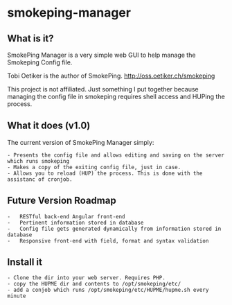 # smokeping-manager

## What is it?
SmokePing Manager is a very simple web GUI to help manage the Smokeping Config file.

Tobi Oetiker is the author of SmokePing. http://oss.oetiker.ch/smokeping

This project is not affiliated. Just something I put together because managing the config file in smokeping requires shell access and HUPing the process.

## What it does (v1.0)
The current version of SmokePing Manager simply:

	- Presents the config file and allows editing and saving on the server which runs smokeping
	- Makes a copy of the exiting config file, just in case.
	- Allows you to reload (HUP) the process. This is done with the assistanc of cronjob.

## Future Version Roadmap
	-	RESTful back-end Angular front-end
	-	Pertinent information stored in database
	-	Config file gets generated dynamically from information stored in database
	-	Responsive front-end with field, format and syntax validation 

## Install it

	- Clone the dir into your web server. Requires PHP.
	- copy the HUPME dir and contents to /opt/smokeping/etc/
	- add a conjob which runs /opt/smokeping/etc/HUPME/hupme.sh every minute

